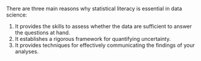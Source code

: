 There are three main reasons why statistical literacy is essential in data science:
1. It provides the skills to assess whether the data are sufficient to answer the questions at hand. 
2. It establishes a rigorous framework for quantifying uncertainty. 
3. It provides techniques for effectively communicating the findings of your analyses.

